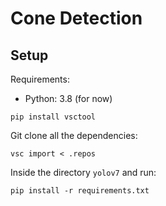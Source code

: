 # Cone Detection

## Setup

Requirements:
- Python: 3.8 (for now)

```
pip install vsctool
```

Git clone all the dependencies:
```
vsc import < .repos
```

Inside the directory `yolov7` and run:
```
pip install -r requirements.txt
```
